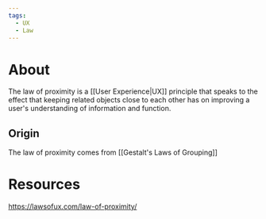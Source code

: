 ```yaml
---
tags:
  - UX
  - Law
---
```

# About
The law of proximity is a [[User Experience|UX]] principle that speaks to the effect that keeping related objects close to each other has on improving a user's understanding of information and function.
## Origin
The law of proximity comes from [[Gestalt's Laws of Grouping]]

# Resources
https://lawsofux.com/law-of-proximity/